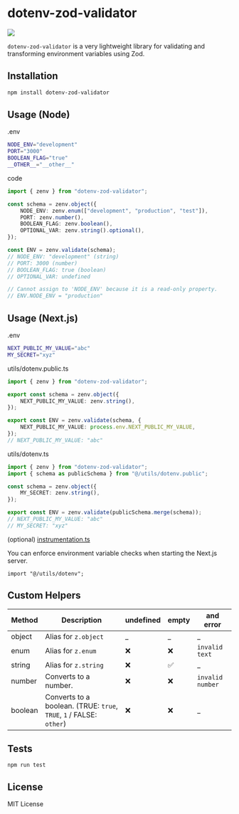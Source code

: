 # dotenv-zod-validator

<p>
<a href="https://www.npmjs.com/package/dotenv-zod-validator"><img src="https://img.shields.io/npm/v/dotenv-zod-validator"></a>
</p>

`dotenv-zod-validator` is a very lightweight library for validating and transforming environment variables using Zod.

## Installation

```bash
npm install dotenv-zod-validator
```

## Usage (Node)

.env

```bash
NODE_ENV="development"
PORT="3000"
BOOLEAN_FLAG="true"
__OTHER__="__other__"
```

code

```typescript
import { zenv } from "dotenv-zod-validator";

const schema = zenv.object({
    NODE_ENV: zenv.enum(["development", "production", "test"]),
    PORT: zenv.number(),
    BOOLEAN_FLAG: zenv.boolean(),
    OPTIONAL_VAR: zenv.string().optional(),
});

const ENV = zenv.validate(schema);
// NODE_ENV: "development" (string)
// PORT: 3000 (number)
// BOOLEAN_FLAG: true (boolean)
// OPTIONAL_VAR: undefined

// Cannot assign to 'NODE_ENV' because it is a read-only property.
// ENV.NODE_ENV = "production"
```

## Usage (Next.js)

.env

```bash
NEXT_PUBLIC_MY_VALUE="abc"
MY_SECRET="xyz"
```

utils/dotenv.public.ts

```typescript
import { zenv } from "dotenv-zod-validator";

export const schema = zenv.object({
    NEXT_PUBLIC_MY_VALUE: zenv.string(),
});

export const ENV = zenv.validate(schema, {
    NEXT_PUBLIC_MY_VALUE: process.env.NEXT_PUBLIC_MY_VALUE,
});
// NEXT_PUBLIC_MY_VALUE: "abc"
```

utils/dotenv.ts

```typescript
import { zenv } from "dotenv-zod-validator";
import { schema as publicSchema } from "@/utils/dotenv.public";

const schema = zenv.object({
    MY_SECRET: zenv.string(),
});

export const ENV = zenv.validate(publicSchema.merge(schema));
// NEXT_PUBLIC_MY_VALUE: "abc"
// MY_SECRET: "xyz"
```

(optional) [instrumentation.ts](https://nextjs.org/docs/app/building-your-application/optimizing/instrumentation)


You can enforce environment variable checks when starting the Next.js server.

```
import "@/utils/dotenv";
```

## Custom Helpers

| Method | Description | undefined | empty | and error |
| ---- | ---- | ---- | ---- | ---- |
| object | Alias for `z.object` | _ | _ | _ |
| enum | Alias for `z.enum` | ❌️ | ❌️ | `invalid text` |
| string | Alias for `z.string` | ❌️ | ✅️ | _ |
| number | Converts to a number. | ❌️ | ❌️ | `invalid number` |
| boolean | Converts to a boolean. (TRUE: `true`, `TRUE`, `1` / FALSE: `other`) | ❌️ | ❌️ | _ |

## Tests

```
npm run test
```


## License

MIT License
